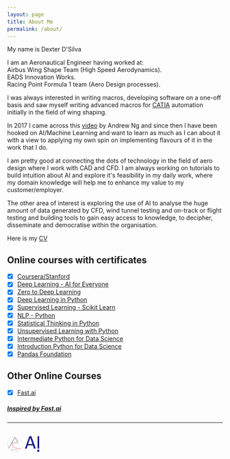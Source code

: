 ```yaml
---
layout: page
title: About Me
permalink: /about/
---
```

My name is Dexter D'Silva

I am an Aeronautical Engineer having worked at:  
Airbus Wing Shape Team (High Speed Aerodynamics).  
EADS Innovation Works.  
Racing Point Formula 1 team (Aero Design processes).  

I was always interested in writing macros, developing software on a one-off basis and saw myself writing advanced macros for [CATIA](https://www.3ds.com/products-services/catia/?wockw=card_content_cta_1_url%3A%22https%3A%2F%2Fblogs.3ds.com%2Fcatia%2F%22) automation initially in the field of wing shaping.

In 2017 I came across this [video](http://www.youtube.com/watch?v=21EiKfQYZXc "NEWELEC") by Andrew Ng and since then I have been hooked on AI/Machine Learning and want to learn as much as I can about it with a view to applying my own spin on implementing flavours of it in the work that I do.

I am pretty good at connecting the dots of technology in the field of aero design where I work with CAD and CFD. I am always working on tutorials to build intuition about AI and explore it's feasibility in my daily work, where my domain knowledge will help me to enhance my value to my customer/employer.

The other area of interest is exploring the use of AI to analyse the huge amount of data generated by CFD, wind tunnel testing and on-track or flight testing and building tools to gain easy access to knowledge, to decipher, disseminate and democratise within the organisation.

Here is my [CV](https://drive.google.com/open?id=1RZlXHGuN3eCnlLjDyxDmgmECp5CQ_yrt)

## Online courses with certificates
- [x] [Coursera/Stanford](../images/coursera-1.png)
- [x] [Deep Learning - AI for Everyone](images/DL-AiForEveryone.png)
- [x] [Zero to Deep Learning](images/Zero-to-DL.png)
- [x] [Deep Learning in Python](images/DL-in-Python.png)
- [x] [Supervised Learning - Scikit Learn](images/SuperLearn_ScikitLearn.png)
- [x] [NLP - Python](images/NLP-Python.png)
- [x] [Statistical Thinking in Python](images/Statistical-Python-1.png)
- [x] [Unsupervised Learning with Python](images/Unsupervised-Learning-python.png)
- [x] [Intermediate Python for Data Science](images/Intermediate-Python-for-DS)
- [x] [Introduction Python for Data Science](images/Introd-PythonforDS.png)
- [x] [Pandas Foundation](images/Pandas-Foundation.png)

## Other Online Courses
- [x] [Fast.ai](https://course.fast.ai)

##### [Inspired by Fast.ai](https://www.fast.ai/2020/01/16/fast_template/)
---
![](images/aero-robot-with-logo-small.png)                ![](images/onpointai-logo-small.png)
---
